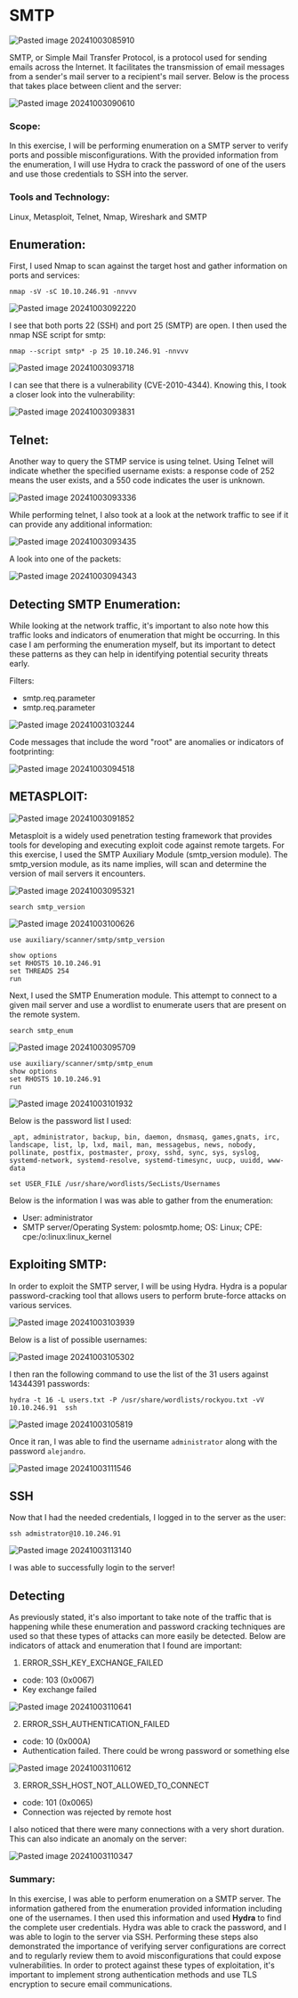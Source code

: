 # SMTP

![Pasted image 20241003085910](https://github.com/user-attachments/assets/12630579-a0bf-4a4b-93c4-9e5b9cc7fa23)

SMTP, or Simple Mail Transfer Protocol, is a protocol used for sending emails across the Internet. It facilitates the transmission of email messages from a sender's mail server to a recipient's mail server. Below is the process that takes place between client and the server:

![Pasted image 20241003090610](https://github.com/user-attachments/assets/8309fba5-8b70-4747-9589-719cd4a3c934)

### Scope:
In this exercise, I will be performing enumeration on a SMTP server to verify ports and possible misconfigurations. With the provided information from the enumeration, I will use Hydra to crack the password of one of the users and use those credentials to SSH into the server. 

### Tools and Technology:
Linux, Metasploit, Telnet, Nmap, Wireshark and SMTP

## Enumeration:

First, I used Nmap to scan against the target host and gather information on ports and services:

```
nmap -sV -sC 10.10.246.91 -nnvvv
```

![Pasted image 20241003092220](https://github.com/user-attachments/assets/3fc3e53b-268e-4b5b-91ea-76d3cccf73d0)

I see that both ports 22 (SSH) and port 25 (SMTP) are open. I then used the nmap NSE script for smtp:

```
nmap --script smtp* -p 25 10.10.246.91 -nnvvv 
```

![Pasted image 20241003093718](https://github.com/user-attachments/assets/eaf98569-4000-4f77-9362-9e3b01f4dc3d)

I can see that there is a vulnerability (CVE-2010-4344). Knowing this, I took a closer look into the vulnerability:

![Pasted image 20241003093831](https://github.com/user-attachments/assets/83a0a6b4-ef49-418e-b832-fd192341d2f1)

## Telnet:

Another way to query the STMP service is using telnet. Using Telnet will indicate whether the specified username exists: a response code of 252 means the user exists, and a 550 code indicates the user is unknown.

![Pasted image 20241003093336](https://github.com/user-attachments/assets/0694813a-c3a7-48c1-8f9a-285d1179e49b)

While performing telnet, I also took at a look at the network traffic to see if it can provide any additional information:

![Pasted image 20241003093435](https://github.com/user-attachments/assets/d5ad241d-29c9-41a7-9ee5-3237c0a63d37)

A look into one of the packets:

![Pasted image 20241003094343](https://github.com/user-attachments/assets/2bdac4b0-dcc5-4fcc-a1d4-86ff6b0b8e71)

## Detecting SMTP Enumeration:

While looking at the network traffic, it's important to also note how this traffic looks and indicators of enumeration that might be occurring. In this case I am performing the enumeration myself, but its important to detect these patterns as they can help in identifying potential security threats early.

Filters:
+ smtp.req.parameter
+ smtp.req.parameter
 
![Pasted image 20241003103244](https://github.com/user-attachments/assets/dfd9b2e5-2f94-4763-962b-7fe4cd7e5e10)

Code messages that include the word "root" are anomalies or indicators of footprinting:
 
![Pasted image 20241003094518](https://github.com/user-attachments/assets/c991c19c-1c62-40b8-ac68-af28f44e239c)

## METASPLOIT:

![Pasted image 20241003091852](https://github.com/user-attachments/assets/24aa3ab5-80eb-42a7-8570-8475cd523df6)

Metasploit is a widely used penetration testing framework that provides tools for developing and executing exploit code against remote targets. For this exercise, I used the SMTP Auxiliary Module (smtp_version module). The smtp_version module, as its name implies, will scan and determine the version of mail servers it encounters.

![Pasted image 20241003095321](https://github.com/user-attachments/assets/bb82bc66-210f-41bb-aa9d-ec18a8fd6bd7)

```
search smtp_version
```

![Pasted image 20241003100626](https://github.com/user-attachments/assets/8166119d-54d9-47dd-952d-adb9a193d756)

```
use auxiliary/scanner/smtp/smtp_version
```
```
show options
set RHOSTS 10.10.246.91
set THREADS 254
run
```

Next, I used the SMTP Enumeration module. This attempt to connect to a given mail server and use a wordlist to enumerate users that are present on the remote system.

```
search smtp_enum
```

![Pasted image 20241003095709](https://github.com/user-attachments/assets/6e5698fd-9ad1-4871-a4b8-98ba3383909c)

```
use auxiliary/scanner/smtp/smtp_enum
show options
set RHOSTS 10.10.246.91
run
```

![Pasted image 20241003101932](https://github.com/user-attachments/assets/4f6fea0c-4014-4042-aafc-00460dea8627)

Below is the password list I used:

```
_apt, administrator, backup, bin, daemon, dnsmasq, games,gnats, irc, landscape, list, lp, lxd, mail, man, messagebus, news, nobody, pollinate, postfix, postmaster, proxy, sshd, sync, sys, syslog, systemd-network, systemd-resolve, systemd-timesync, uucp, uuidd, www-data
```
```
set USER_FILE /usr/share/wordlists/SecLists/Usernames 
```

Below is the information I was was able to gather from the enumeration:

+ User:  administrator
+ SMTP server/Operating System: polosmtp.home; OS: Linux; CPE: cpe:/o:linux:linux_kernel

## Exploiting SMTP:

In order to exploit the SMTP server, I will be using Hydra. Hydra is a popular password-cracking tool that allows users to perform brute-force attacks on various services. 

![Pasted image 20241003103939](https://github.com/user-attachments/assets/bcf3a888-263e-4458-b78e-cc5c3314c47f)

Below is a list of possible usernames:

![Pasted image 20241003105302](https://github.com/user-attachments/assets/ef1880ca-05f0-406b-bf8a-82727dba0465)

I then ran the following command to use the list of the 31 users against 14344391 passwords:

```
hydra -t 16 -L users.txt -P /usr/share/wordlists/rockyou.txt -vV 10.10.246.91  ssh
```

![Pasted image 20241003105819](https://github.com/user-attachments/assets/6a0a0c37-9aa5-41bb-bb88-4a4bf5c4c202)

Once it ran, I was able to find the username `administrator` along with the password `alejandro`. 

![Pasted image 20241003111546](https://github.com/user-attachments/assets/36c2cb35-8279-4e3b-95d8-870edb615094)

## SSH

Now that I had the needed credentials, I logged in to the server as the user:

```
ssh admistrator@10.10.246.91
```

![Pasted image 20241003113140](https://github.com/user-attachments/assets/72e2f246-e283-45e0-a570-68963c4f2c30)

I was able to successfully login to the server!

## Detecting 

As previously stated, it's also important to take note of the traffic that is happening while these enumeration and password cracking techniques are used so that these types of attacks can more easily be detected. Below are indicators of attack and enumeration that I found are important:

1. ERROR_SSH_KEY_EXCHANGE_FAILED
+ code: 103 (0x0067)
+ Key exchange failed

![Pasted image 20241003110641](https://github.com/user-attachments/assets/70e55576-740b-4241-9319-5efcc04bcc3f)

2. ERROR_SSH_AUTHENTICATION_FAILED
+ code: 10 (0x000A)
+ Authentication failed. There could be wrong password or something else

![Pasted image 20241003110612](https://github.com/user-attachments/assets/073c816b-9906-49b1-97af-2c0ae2320cfa)

3. ERROR_SSH_HOST_NOT_ALLOWED_TO_CONNECT
+ code: 101 (0x0065)
+ Connection was rejected by remote host

I also noticed that there were many connections with a very short duration. This can also indicate an anomaly on the server:

![Pasted image 20241003110347](https://github.com/user-attachments/assets/bc73fc40-c769-4121-9211-2c7af6347ee3)

### Summary:

In this exercise, I was able to perform enumeration on a SMTP server. The information gathered from the enumeration provided information including one of the usernames. I then used this information and used **Hydra** to find the complete user credentials. Hydra was able to crack the password, and I was able to login to the server via SSH. Performing these steps also demonstrated the importance of verifying server configurations are correct and to regularly review them to avoid misconfigurations that could expose vulnerabilities. In order to protect against these types of exploitation, it's important to implement strong authentication methods and use TLS encryption to secure email communications. 
